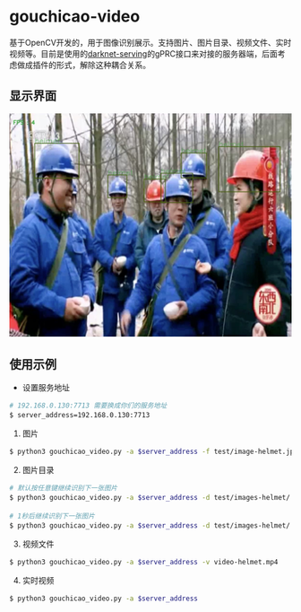 # gouchicao-video
基于OpenCV开发的，用于图像识别展示。支持图片、图片目录、视频文件、实时视频等。目前是使用的[darknet-serving](https://github.com/gouchicao/darknet-serving)的gPRC接口来对接的服务器端，后面考虑做成插件的形式，解除这种耦合关系。

## 显示界面
![](predict/image-helmet.jpg)

## 使用示例
>  
* 设置服务地址
```bash
# 192.168.0.130:7713 需要换成你们的服务地址
$ server_address=192.168.0.130:7713
```

1. 图片
```bash
$ python3 gouchicao_video.py -a $server_address -f test/image-helmet.jpg
```

2. 图片目录
```bash
# 默认按任意键继续识别下一张图片
$ python3 gouchicao_video.py -a $server_address -d test/images-helmet/

# 1秒后继续识别下一张图片
$ python3 gouchicao_video.py -a $server_address -d test/images-helmet/ -t 1000
```

3. 视频文件
```bash
$ python3 gouchicao_video.py -a $server_address -v video-helmet.mp4
```

4. 实时视频
```bash
$ python3 gouchicao_video.py -a $server_address
```
